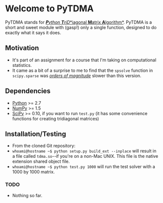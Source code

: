 # Welcome to PyTDMA
PyTDMA stands for [***P**ython **T**ri**D**iagonal **M**atrix **A**lgorithm*](http://en.wikipedia.org/wiki/Tridiagonal_matrix_algorithm). PyTDMA is a short and sweet module with (gasp!) only a single function, designed to do exactly what it says it does.

## Motivation
* It's part of an assignment for a course that I'm taking on computational statistics.
* It came as a bit of a surprise to me to find that the `spsolve` function in `scipy.sparse` was [*orders of magnitude*](http://en.wikipedia.org/wiki/Order_of_magnitude) slower than this version.

## Dependencies
* [Python](http://www.python.org) >= 2.7
* [NumPy](www.scipy.org) >= 1.5
* [SciPy](www.scipy.org) >= 0.10, if you want to run `test.py` (it has some convenience functions for creating tridiagonal matrices)

## Installation/Testing
* From the cloned Git repository: 
* `whoami@hostname ~$ python setup.py build_ext --inplace` will result in a file called `tdma.so`--if you're on a non-Mac UNIX. This file is the native extension shared object file.
* `whoami@hostname ~$ python test.py 1000` will run the test solver with a 1000 by 1000 matrix.

### TODO
* Nothing so far.

